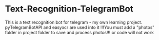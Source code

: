 # Text-Recognition-TelegramBot
This is a text recognition bot for telegram - my own learning project. pyTelegramBotAPI and easyocr are used into it
!!!You must add a "photos" folder in project folder to save and process photos!!!
or code will not work
